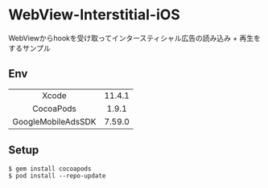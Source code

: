 # WebView-Interstitial-iOS

WebViewからhookを受け取ってインタースティシャル広告の読み込み + 再生をするサンプル

## Env

| | |
|:---:|:---:|
| Xcode | 11.4.1 |
| CocoaPods | 1.9.1 |
| GoogleMobileAdsSDK | 7.59.0 |

## Setup

```shell
$ gem install cocoapods
$ pod install --repo-update
```

